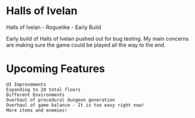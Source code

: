 # Halls of Ivelan
Halls of Ivelan - Roguelike - Early Build

Early build of Halls of Ivelan pushed out for bug testing. My main concerns are making sure the game could be played all the way to the end.

# Upcoming Features

    UI Improvements
    Expanding to 20 total floors
    Different Environments
    Overhaul of procedural dungeon generation
    Overhaul of game balance - It is too easy right now!
    More items and enemies!
